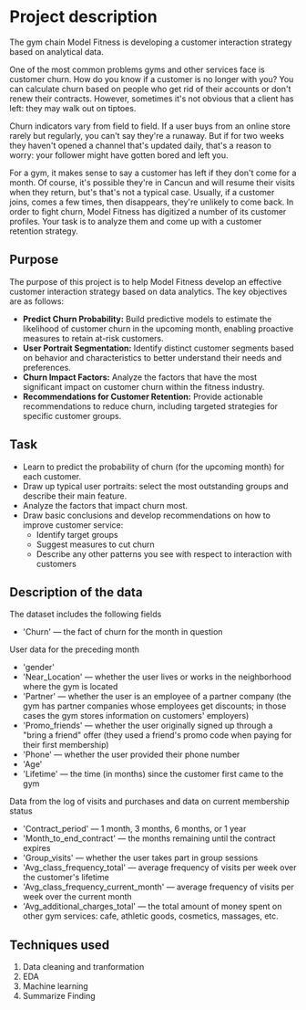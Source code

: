 # Project description
The gym chain Model Fitness is developing a customer interaction strategy based on analytical data. 

One of the most common problems gyms and other services face is customer churn. How do you know if a customer is no longer with you? You can calculate churn based on people who get rid of their accounts or don't renew their contracts. However, sometimes it's not obvious that a client has left: they may walk out on tiptoes. 

Churn indicators vary from field to field. If a user buys from an online store rarely but regularly, you can't say they're a runaway. But if for two weeks they haven't opened a channel that's updated daily, that's a reason to worry: your follower might have gotten bored and left you. 

For a gym, it makes sense to say a customer has left if they don't come for a month. Of course, it's possible they're in Cancun and will resume their visits when they return, but's that's not a typical case. Usually, if a customer joins, comes a few times, then disappears, they're unlikely to come back. In order to fight churn, Model Fitness has digitized a number of its customer profiles. Your task is to analyze them and come up with a customer retention strategy.

## Purpose
The purpose of this project is to help Model Fitness develop an effective customer interaction strategy based on data analytics. The key objectives are as follows:

+ **Predict Churn Probability:** Build predictive models to estimate the likelihood of customer churn in the upcoming month, enabling proactive measures to retain at-risk customers.
+ **User Portrait Segmentation:** Identify distinct customer segments based on behavior and characteristics to better understand their needs and preferences.
+ **Churn Impact Factors:** Analyze the factors that have the most significant impact on customer churn within the fitness industry.
+ **Recommendations for Customer Retention:** Provide actionable recommendations to reduce churn, including targeted strategies for specific customer groups.

## Task
+ Learn to predict the probability of churn (for the upcoming month) for each customer.
+ Draw up typical user portraits: select the most outstanding groups and describe their main feature.
+ Analyze the factors that impact churn most.
+ Draw basic conclusions and develop recommendations on how to improve customer service:
   + Identify target groups
   + Suggest measures to cut churn
   + Describe any other patterns you see with respect to interaction with customers
     
## Description of the data
The dataset includes the following fields
+ 'Churn' — the fact of churn for the month in question

User data for the preceding month
+ 'gender'
+ 'Near_Location' — whether the user lives or works in the neighborhood where the gym is located
+ 'Partner' — whether the user is an employee of a partner company (the gym has partner companies whose employees get discounts; in those cases the gym stores information on customers' employers)
+ 'Promo_friends' — whether the user originally signed up through a "bring a friend" offer (they used a friend's promo code when paying for their first membership)
+ 'Phone' — whether the user provided their phone number
+ 'Age'
+ 'Lifetime' — the time (in months) since the customer first came to the gym

Data from the log of visits and purchases and data on current membership status
+ 'Contract_period' — 1 month, 3 months, 6 months, or 1 year
+ 'Month_to_end_contract' — the months remaining until the contract expires
+ 'Group_visits' — whether the user takes part in group sessions
+ 'Avg_class_frequency_total' — average frequency of visits per week over the customer's lifetime
+ 'Avg_class_frequency_current_month' — average frequency of visits per week over the current month
+ 'Avg_additional_charges_total' — the total amount of money spent on other gym services: cafe, athletic goods, cosmetics, massages, etc.

## Techniques used
1. Data cleaning and tranformation
2. EDA
3. Machine learning
4. Summarize Finding
